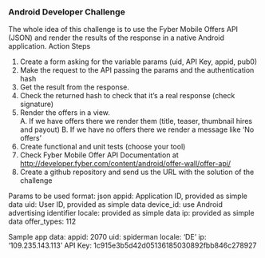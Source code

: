 ### Android Developer Challenge
 
The whole idea of this challenge is to use the Fyber Mobile Offers API (JSON) and render the results of the response in a native Android application. 
Action Steps 
1. Create a form asking for the variable params (uid, API Key, appid, pub0) 
2. Make the request to the API passing the params and the authentication hash  
3. Get the result from the response. 
4. Check the returned hash to check that it’s a real response (check signature) 
5. Render the offers in a view.  
A. If we have offers there we render them (title, teaser, thumbnail hires and payout) 
B. If we have no offers there we render a message like ‘No offers’  
6. Create functional and unit tests (choose your tool) 
7. Check Fyber Mobile Offer API Documentation at http://developer.fyber.com/content/android/offer-wall/offer-api/ 
8. Create a github repository and send us the URL with the solution of the
challenge 
 
Params to be used 
format: json 
appid: Application ID, provided as simple data   uid: User ID, provided as simple data   device_id: use Android advertising identifier   locale: provided as simple data 
ip: provided as simple data 
offer_types: 112 
 
Sample app data:
appid: 2070 
uid: spiderman 
locale: ‘DE’ 
ip: ‘109.235.143.113’ 
API Key: 1c915e3b5d42d05136185030892fbb846c278927